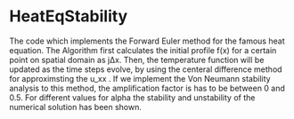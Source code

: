 # HeatEqStability
The code which implements the Forward Euler method for the famous heat equation.
The Algorithm first calculates the initial profile f(x) for a certain point on spatial
domain as j∆x. Then, the temperature function will be updated as the time steps evolve,
by using the centeral difference method for approximsting the u_xx .
If we implement the Von Neumann stability analysis to this method, the amplification
factor is has to be between 0 and 0.5. 
For different values for alpha the stability and unstability of the numerical solution has been shown. 
